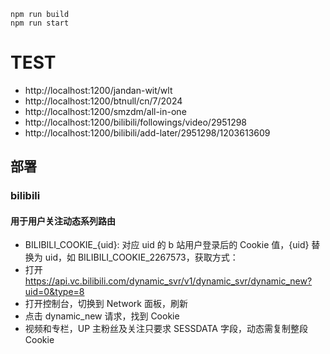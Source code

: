 ```
npm run build
npm run start
```

# TEST

- http://localhost:1200/jandan-wit/wlt
- http://localhost:1200/btnull/cn/7/2024
- http://localhost:1200/smzdm/all-in-one
- http://localhost:1200/bilibili/followings/video/2951298
- http://localhost:1200/bilibili/add-later/2951298/1203613609

## 部署

### bilibili

#### 用于用户关注动态系列路由

- BILIBILI_COOKIE_{uid}: 对应 uid 的 b 站用户登录后的 Cookie 值，{uid} 替换为 uid，如 BILIBILI_COOKIE_2267573，获取方式：
- 打开 https://api.vc.bilibili.com/dynamic_svr/v1/dynamic_svr/dynamic_new?uid=0&type=8
- 打开控制台，切换到 Network 面板，刷新
- 点击 dynamic_new 请求，找到 Cookie
- 视频和专栏，UP 主粉丝及关注只要求 SESSDATA 字段，动态需复制整段 Cookie
